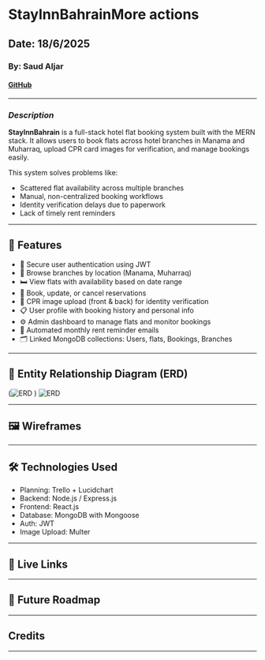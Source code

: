 # StayInnBahrainMore actions

## Date: 18/6/2025

### By: Saud Aljar

#### [GitHub](https://github.com/SAljar99)

---

### **_Description_**

**StayInnBahrain** is a full-stack hotel flat booking system built with the MERN stack. It allows users to book flats across hotel branches in Manama and Muharraq, upload CPR card images for verification, and manage bookings easily.

This system solves problems like:

- Scattered flat availability across multiple branches
- Manual, non-centralized booking workflows
- Identity verification delays due to paperwork
- Lack of timely rent reminders

---

## 🚀 Features

- 🔐 Secure user authentication using JWT
- 🏨 Browse branches by location (Manama, Muharraq)
- 🛏️ View flats with availability based on date range
- 🧾 Book, update, or cancel reservations
- 🪪 CPR image upload (front & back) for identity verification
- 📋 User profile with booking history and personal info
- ⚙️ Admin dashboard to manage flats and monitor bookings
- 📧 Automated monthly rent reminder emails
- 🗂️ Linked MongoDB collections: Users, flats, Bookings, Branches

---

## 🧩 Entity Relationship Diagram (ERD)

(![ERD](https://github.com/user-attachments/assets/b310fc0d-0763-4ccb-ae96-74983166a55f)
)
![ERD](https://github.com/user-attachments/assets/b310fc0d-0763-4ccb-ae96-74983166a55f)



---

## 🖼️ Wireframes



---

## 🛠️ Technologies Used

- Planning: Trello + Lucidchart 
- Backend: Node.js / Express.js
- Frontend: React.js
- Database: MongoDB with Mongoose
- Auth: JWT 
- Image Upload: Multer  

---

## 🔗 Live Links



---

## 🧭 Future Roadmap



---

##  Credits



---